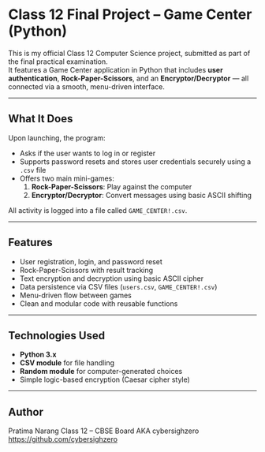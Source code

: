 # Class 12 Final Project – Game Center (Python)

This is my official Class 12 Computer Science project, submitted as part of the final practical examination.  
It features a Game Center application in Python that includes **user authentication**, **Rock-Paper-Scissors**, and an **Encryptor/Decryptor** — all connected via a smooth, menu-driven interface.

---

## What It Does

Upon launching, the program:
- Asks if the user wants to log in or register
- Supports password resets and stores user credentials securely using a `.csv` file
- Offers two main mini-games:
  1. **Rock-Paper-Scissors**: Play against the computer
  2. **Encryptor/Decryptor**: Convert messages using basic ASCII shifting

All activity is logged into a file called `GAME_CENTER!.csv`.

---

## Features

- User registration, login, and password reset
- Rock-Paper-Scissors with result tracking
- Text encryption and decryption using basic ASCII cipher
- Data persistence via CSV files (`users.csv`, `GAME_CENTER!.csv`)
- Menu-driven flow between games
- Clean and modular code with reusable functions

---

## Technologies Used

- **Python 3.x**
- **CSV module** for file handling
- **Random module** for computer-generated choices
- Simple logic-based encryption (Caesar cipher style)

---

## Author

Pratima Narang
Class 12 – CBSE Board
AKA cybersighzero
https://github.com/cybersighzero
